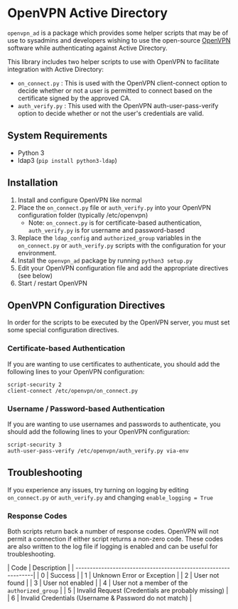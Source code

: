 OpenVPN Active Directory
================================

`openvpn_ad` is a package which provides some helper scripts
that may be of use to sysadmins and developers wishing to use the
open-source [OpenVPN](https://openvpn.net/index.php/open-source/downloads.html)
software while authenticating against Active Directory.

This library includes two helper scripts to use with OpenVPN to facilitate integration
with Active Directory:
* ``on_connect.py`` : This is used with the OpenVPN client-connect option to decide
whether or not a user is permitted to connect based on the certificate signed by
 the approved CA.
* ``auth_verify.py`` : This used with the OpenVPN auth-user-pass-verify option
to decide whether or not the user's credentials are valid.

System Requirements
------------------------
* Python 3
* ldap3 (`pip install python3-ldap`)

Installation
------------------------
1. Install and configure OpenVPN like normal
2. Place the `on_connect.py` file or `auth_verify.py` into your OpenVPN configuration folder (typically /etc/openvpn)
    * Note: `on_connect.py` is for certificate-based authentication, `auth_verify.py` is for username and password-based
3. Replace the `ldap_config` and `authorized_group` variables in the `on_connect.py` or `auth_verify.py` scripts with the configuration for your environment.
3. Install the ``openvpn_ad`` package by running `python3 setup.py`
4. Edit your OpenVPN configuration file and add the appropriate directives (see below)
5. Start / restart OpenVPN

OpenVPN Configuration Directives
-----------------------------------
In order for the scripts to be executed by the OpenVPN server, you must
set some special configuration directives.

### Certificate-based Authentication ###
If you are wanting to use certificates to authenticate, you should add
the following lines to your OpenVPN configuration:

```
script-security 2
client-connect /etc/openvpn/on_connect.py
```

### Username / Password-based Authentication ###
If you are wanting to use usernames and passwords to authenticate, you should
add the following lines to your OpenVPN configuration:

```
script-security 3
auth-user-pass-verify /etc/openvpn/auth_verify.py via-env
```

Troubleshooting
-------------------------------------
If you experience any issues, try turning on logging by editing `on_connect.py`
or `auth_verify.py` and changing `enable_logging = True`

### Response Codes ###
Both scripts return back a number of response codes. OpenVPN will not permit a
connection if either script returns a non-zero code. These codes are also
written to the log file if logging is enabled and can be useful for
troubleshooting.

| Code  | Description                                            |
| ---------------------------------------------------------------|
| 0     | Success                                                |
| 1     | Unknown Error or Exception                             |
| 2     | User not found                                         |
| 3     | User not enabled                                       |
| 4     | User not a member of the `authorized_group`            |
| 5     | Invalid Request (Credentials are probably missing)     |
| 6     | Invalid Credentials (Username & Password do not match) |

